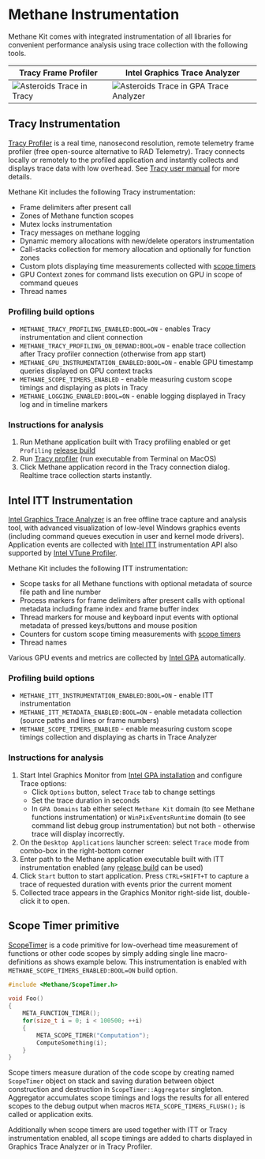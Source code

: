 # Methane Instrumentation

Methane Kit comes with integrated instrumentation of all libraries for convenient performance analysis using trace collection with the following tools.

| Tracy Frame Profiler                                                                                         | Intel Graphics Trace Analyzer                                                                                               |
|--------------------------------------------------------------------------------------------------------------|-----------------------------------------------------------------------------------------------------------------------------|
| ![Asteroids Trace in Tracy](/../../../MethaneAsteroids/blob/main/Screenshots/AsteroidsWinTracyProfiling.jpg) | ![Asteroids Trace in GPA Trace Analyzer](/../../../MethaneAsteroids/blob/main/Screenshots/AsteroidsWinGPATraceAnalyzer.jpg) |

## Tracy Instrumentation

[Tracy Profiler](https://github.com/wolfpld/tracy) is a real time, nanosecond resolution, remote telemetry frame profiler
(free open-source alternative to RAD Telemetry). Tracy connects locally or remotely to the profiled application and 
instantly collects and displays trace data with low overhead.
See [Tracy user manual](https://github.com/wolfpld/tracy/releases/download/v0.7.1/tracy.pdf) for more details.

Methane Kit includes the following Tracy instrumentation:
- Frame delimiters after present call
- Zones of Methane function scopes
- Mutex locks instrumentation
- Tracy messages on methane logging
- Dynamic memory allocations with new/delete operators instrumentation
- Call-stacks collection for memory allocation and optionally for function zones
- Custom plots displaying time measurements collected with [scope timers](#scope-timer-primitive)
- GPU Context zones for command lists execution on GPU in scope of command queues
- Thread names

### Profiling build options
- `METHANE_TRACY_PROFILING_ENABLED:BOOL=ON` - enables Tracy instrumentation and client connection
- `METHANE_TRACY_PROFILING_ON_DEMAND:BOOL=ON` - enable trace collection after Tracy profiler connection (otherwise from app start)
- `METHANE_GPU_INSTRUMENTATION_ENABLED:BOOL=ON` - enable GPU timestamp queries displayed on GPU context tracks
- `METHANE_SCOPE_TIMERS_ENABLED` - enable measuring custom scope timings and displaying as plots in Tracy
- `METHANE_LOGGING_ENABLED:BOOL=ON` - enable logging displayed in Tracy log and in timeline markers

### Instructions for analysis
1. Run Methane application built with Tracy profiling enabled or get `Profiling` [release build](https://github.com/MethanePowered/MethaneKit/releases)
2. Run [Tracy profiler](https://github.com/wolfpld/tracy/releases) (run executable from Terminal on MacOS)
3. Click Methane application record in the Tracy connection dialog. Realtime trace collection starts instantly.
  
## Intel ITT Instrumentation

[Intel Graphics Trace Analyzer](https://software.intel.com/en-us/gpa/graphics-trace-analyzer) is an free offline trace capture and analysis tool,
with advanced visualization of low-level Windows graphics events (including command queues execution in user and kernel mode drivers).
Application events are collected with [Intel ITT](https://software.intel.com/content/www/us/en/develop/articles/intel-itt-api-open-source.html) instrumentation API 
also supported by [Intel VTune Profiler](https://software.intel.com/content/www/us/en/develop/tools/vtune-profiler.html).

Methane Kit includes the following ITT instrumentation:
- Scope tasks for all Methane functions with optional metadata of source file path and line number
- Process markers for frame delimiters after present calls with optional metadata including frame index and frame buffer index
- Thread markers for mouse and keyboard input events with optional metadata of pressed keys/buttons and mouse position 
- Counters for custom scope timing measurements with [scope timers](#scope-timer-primitive)
- Thread names

Various GPU events and metrics are collected by [Intel GPA](https://software.intel.com/content/www/us/en/develop/tools/graphics-performance-analyzers.html) automatically.

### Profiling build options
- `METHANE_ITT_INSTRUMENTATION_ENABLED:BOOL=ON` - enable ITT instrumentation
- `METHANE_ITT_METADATA_ENABLED:BOOL=ON` - enable metadata collection (source paths and lines or frame numbers)
- `METHANE_SCOPE_TIMERS_ENABLED` - enable measuring custom scope timings collection and displaying as charts in Trace Analyzer

### Instructions for analysis
1. Start Intel Graphics Monitor from [Intel GPA installation](https://software.intel.com/content/www/us/en/develop/tools/graphics-performance-analyzers.html) and configure Trace options:
    - Click `Options` button, select `Trace` tab to change settings
    - Set the trace duration in seconds
    - In `GPA Domains` tab either select `Methane Kit` domain (to see Methane functions instrumentation) or `WinPixEventsRuntime` domain (to see command list debug group instrumentation) but not both - otherwise trace will display incorrectly.
2. On the `Desktop Applications` launcher screen: select `Trace` mode from combo-box in the right-bottom corner
3. Enter path to the Methane application executable built with ITT instrumentation enabled (any [release build](https://github.com/MethanePowered/MethaneKit/releases) can be used)
4. Click `Start` button to start application. Press `CTRL+SHIFT+T` to capture a trace of requested duration with events prior the current moment
5. Collected trace appears in the Graphics Monitor right-side list, double-click it to open.

## Scope Timer primitive

[ScopeTimer](ScopeTimer.h) is a code primitive for low-overhead time measurement of functions or other code scopes
by simply adding single line macro-definitions as shows example below. This instrumentation is enabled with
`METHANE_SCOPE_TIMERS_ENABLED:BOOL=ON` build option.

```cpp
#include <Methane/ScopeTimer.h>

void Foo()
{
    META_FUNCTION_TIMER();
    for(size_t i = 0; i < 100500; ++i)
    {
        META_SCOPE_TIMER("Computation");
        ComputeSomething(i);
    }
}
```

Scope timers measure duration of the code scope by creating named `ScopeTimer` object on stack and saving 
duration between object construction and destruction in `ScopeTimer::Aggregator` singleton.
Aggregator accumulates scope timings and logs the results for all entered scopes to the debug output 
when macros `META_SCOPE_TIMERS_FLUSH();` is called or application exits.

Additionally when scope timers are used together with ITT or Tracy instrumentation enabled, all scope timings are
added to charts displayed in Graphics Trace Analyzer or in Tracy Profiler.
